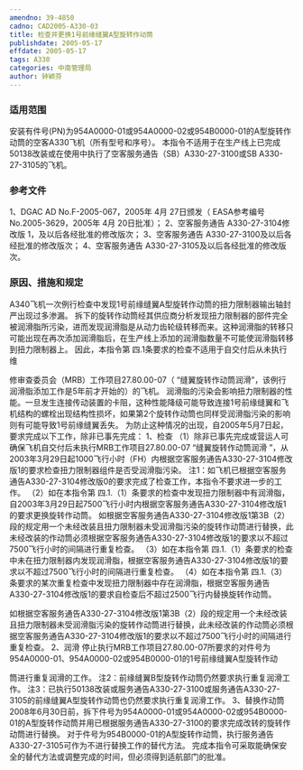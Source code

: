 ```yaml
---
amendno: 39-4850
cadno: CAD2005-A330-03
title: 检查并更换1号前缘缝翼A型旋转作动筒
publishdate: 2005-05-17
effdate: 2005-05-17
tags: A330
categories: 中南管理局
author: 钟颖芬
---
```


### 适用范围 
安装有件号(PN)为954A0000-01或954A0000-02或954B0000-01的A型旋转作动筒的空客A330飞机（所有型号和序号）。     本指令不适用于在生产线上已完成50138改装或在使用中执行了空客服务通告（SB）A330-27-3100或SB A330-27-3105的飞机。

<!--more-->
### 参考文件
1、DGAC AD No.F-2005-067，2005年 4月 27日颁发（ EASA参考编号 No.2005-3629，2005年 4月 20日批准）；
 2、空客服务通告 A330-27-3104修改版 1，及以后各经批准的修改版次；
 3、空客服务通告 A330-27-3100及以后各经批准的修改版次；
 4、空客服务通告 A330-27-3105及以后各经批准的修改版次。

### 原因、措施和规定 
A340飞机一次例行检查中发现1号前缘缝翼A型旋转作动筒的扭力限制器输出轴封严出现过多渗漏。 
    拆下的旋转作动筒经其供应商分析发现扭力限制器的部件完全被润滑脂所污染，进而发现润滑脂是从动力齿轮级转移而来。这种润滑脂的转移只可能出现在再次添加润滑脂后，在生产线上添加的润滑脂数量不可能使润滑脂转移到扭力限制器上。 
    因此，本指令第
四.1条要求的检查不适用于自交付后从未执行维
  
修审查委员会（MRB）工作项目27.80.00-07（ “缝翼旋转作动筒润滑”，该例行润滑脂添加工作是5年前才开始的）的飞机。 
润滑脂的污染会影响扭力限制器的性能。一旦发生连接传动装置的卡阻，这种性能降级可能导致连接1号前缘缝翼和飞机结构的螺栓出现结构性损坏，如果第2个旋转作动筒也同样受润滑脂污染的影响则有可能导致1号前缘缝翼丢失。 
为防止这种情况的出现，自2005年5月7日起，要求完成以下工作，除非已事先完成： 
1、检查 
    （1）除非已事先完成或营运人可确保飞机自交付后未执行MRB工作项目27.80.00-07 “缝翼旋转作动筒润滑 ”，从2003年3月29日起1000飞行小时（FH）内根据空客服务通告A330-27-3104修改版1的要求检查扭力限制器组件是否受润滑脂污染。 
    注1：如飞机已根据空客服务通告A330-27-3104修改版0的要求完成了检查工作，本指令不要求进一步的工作。 
    （2）如在本指令第
四.1.（1）条要求的检查中发现扭力限制器中有润滑脂，自2003年3月29日起7500飞行小时内根据空客服务通告A330-27-3104修改版1的要求更换旋转作动筒。 
    如根据空客服务通告A330-27-3104修改版1第3B（2）段的规定用一个未经改装且扭力限制器未受润滑脂污染的旋转作动筒进行替换，此未经改装的作动筒必须根据空客服务通告A330-27-3104修改版1的要求以不超过7500飞行小时的间隔进行重复检查。 
    （3）如在本指令第
四.1.（1）条要求的检查中未在扭力限制器内发现润滑脂，根据空客服务通告A330-27-3104修改版1的要求以不超过7500飞行小时的间隔进行重复检查。 
    （4）如在本指令第
四.1.（3）条要求的某次重复检查中发现扭力限制器中存在润滑脂，根据空客服务通告A330-27-3104修改版1的要求自检查后不超过2500飞行内替换旋转作动筒。 

如根据空客服务通告A330-27-3104修改版1第3B（2）段的规定用一个未经改装且扭力限制器未受润滑脂污染的旋转作动筒进行替换，此未经改装的作动筒必须根据空客服务通告A330-27-3104修改版1的要求以不超过7500飞行小时的间隔进行重复检查。 
2、润滑    停止执行MRB工作项目27.80.00-07所要求的对件号为954A0000-01、954A0000-02或954B0000-01的1号前缘缝翼A型旋转作动
  
筒进行重复润滑的工作。 
    注2：前缘缝翼B型旋转作动筒仍然要求执行重复润滑工作。 
注3：已执行50138改装或服务通告A330-27-3100或服务通告A330-27-3105的前缘缝翼A型旋转作动筒也仍然要求执行重复润滑工作。 
    3、替换作动筒
    2008年6月30日前，拆下件号为954A0000-01或954A0000-02或954B0000-01的A型旋转作动筒并用已根据服务通告A330-27-3100的要求完成改转的旋转作动筒进行替换。 
    对于件号为954B0000-01的A型旋转作动筒，执行服务通告A330-27-3105可作为不进行替换工作的替代方法。 
    完成本指令可采取能确保安全的替代方法或调整完成的时间，但必须得到适航部门的批准。 
